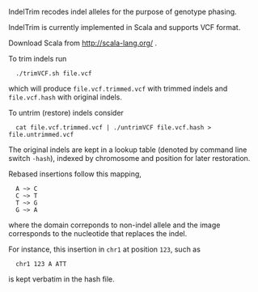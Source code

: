 IndelTrim recodes indel alleles for the purpose of genotype phasing. 

IndelTrim is currently implemented in Scala and supports VCF format.

Download Scala from http://scala-lang.org/ .

To trim indels run
```
  ./trimVCF.sh file.vcf 
```
which will produce `file.vcf.trimmed.vcf` with trimmed indels and `file.vcf.hash` with original indels.

To untrim (restore) indels consider
```
  cat file.vcf.trimmed.vcf | ./untrimVCF file.vcf.hash > file.untrimmed.vcf
```


The original indels are kept in a lookup table (denoted by command line switch `-hash`), indexed by chromosome and position for later restoration.

Rebased insertions follow this mapping,
```
  A ~> C
  C ~> T
  T ~> G
  G ~> A
```

where the domain correponds to non-indel allele and the image corresponds to the nucleotide that replaces the indel.

For instance, this insertion in `chr1` at position `123`, such as
```
  chr1 123 A ATT
```
is kept verbatim in the hash file.